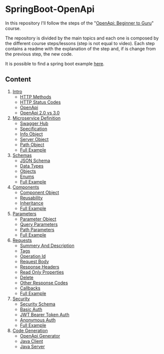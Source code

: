 # SpringBoot-OpenApi

In this repository I'll follow the steps of the 
"[OpenApi: Beginner to Guru](https://www.udemy.com/course/openapi-beginner-to-guru)" course.

The repository is divided by the main topics and each one is composed by the different course steps/lessons 
(step is not equal to video).
Each step contains a readme with the explanation of the step and, if is change from the previous step, the new code.

It is possible to find a spring boot example [here](https://github.com/LordAlucard90/HowTo-Dev/tree/master/java/spring/openapi).

## Content

1. [Intro](00%20-%20Intro.md)
    - [HTTP Methods](00%20-%20Intro.md#http-methods)
    - [HTTP Status Codes](00%20-%20Intro.md#http-status-codes)
    - [OpenApi](00%20-%20Intro.md#openapi)
    - [OpenApi 2.0 vs 3.0](00%20-%20Intro.md#openapi-20-vs-30)
1. [Microservice Definition](01%20-%20Microservice%20Definition.md)
    - [Swagger Hub](01%20-%20Microservice%20Definition.md#swagger-hub)
    - [Specification](01%20-%20Microservice%20Definition.md#specification)
    - [Info Object](01%20-%20Microservice%20Definition.md#info-object)
    - [Server Object](01%20-%20Microservice%20Definition.md#server-object)
    - [Path Object](01%20-%20Microservice%20Definition.md#path-object)
    - [Full Example](01%20-%20Microservice%20Definition.md#full-example)
1. [Schemas](02%20-%20Schemas.md)
    - [JSON Schema](02%20-%20Schemas.md#json-schema)
    - [Data Types](02%20-%20Schemas.md#data-types)
    - [Objects](02%20-%20Schemas.md#objects)
    - [Enums](02%20-%20Schemas.md#enums)
    - [Full Example](02%20-%20Schemas.md#full-example)
1. [Components](03%20-%20Components.md)
    - [Component Object](03%20-%20Components.md#component-object)
    - [Reusability](03%20-%20Components.md#reusability)
    - [Inheritance](03%20-%20Components.md#inheritance)
    - [Full Example](03%20-%20Components.md#full-example)
1. [Parameters](04%20-%20Parameters.md)   
    - [Parameter Object](04%20-%20Parameters.md#parameter-object)
    - [Query Parameters](04%20-%20Parameters.md#query-parameters)
    - [Path Parameters](04%20-%20Parameters.md#path-parameters)
    - [Full Example](04%20-%20Parameters.md#full-example)
1. [Requests](05%20-%20Requests.md)   
    - [Summery And Description](05%20-%20Requests.md#summery-and-description)
    - [Tags](05%20-%20Requests.md#tags)
    - [Operation Id](05%20-%20Requests.md#operation-id)
    - [Request Body](05%20-%20Requests.md#request-body)
    - [Response Headers](05%20-%20Requests.md#response-headers)
    - [Read Only Properties](05%20-%20Requests.md#read-only-properties)
    - [Delete](05%20-%20Requests.md#delete)
    - [Other Response Codes](05%20-%20Requests.md#other-response-codes)
    - [Callbacks](05%20-%20Requests.md#callbacks)
    - [Full Example](05%20-%20Requests.md#full-example)
1. [Security](06%20-%20Security.md)
    - [Security Schema](06%20-%20Security.md#security-schema)
    - [Basic Auth](06%20-%20Security.md#basic-auth)
    - [JWT Bearer Token Auth](06%20-%20Security.md#jwt-bearer-token-auth)
    - [Anonymous Auth](06%20-%20Security.md#anonymous-auth)
    - [Full Example](06%20-%20Security.md#full-example)
1. [Code Generation](07%20-%20Code%20Generation.md)
    - [OpenApi Generator](07%20-%20Code%20Generation.md#openapi-generator)
    - [Java Client](07%20-%20Code%20Generation.md#java-client)
    - [Java Server](07%20-%20Code%20Generation.md#java-server)
